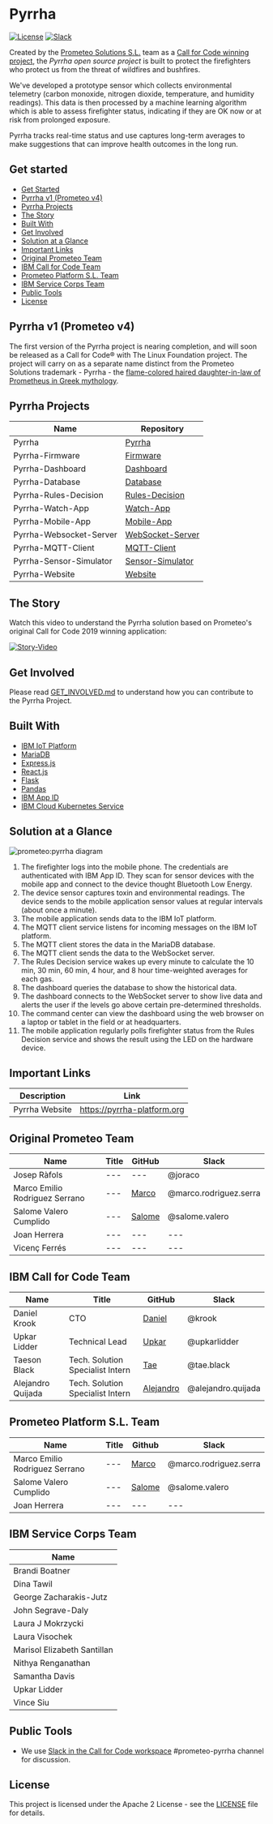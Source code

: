 # Pyrrha

[![License](https://img.shields.io/badge/License-Apache2-blue.svg)](https://www.apache.org/licenses/LICENSE-2.0) [![Slack](https://img.shields.io/static/v1?label=Slack&message=%23prometeo-pyrrha&color=blue)](https://callforcode.org/slack)

Created by the [Prometeo Solutions S.L.](https://prometeoplatform.com/) team as a [Call for Code winning project](https://developer.ibm.com/callforcode/solutions/prometeo/), the *Pyrrha open source project* is built to protect the firefighters who protect us from the threat of wildfires and bushfires. 

We've developed a prototype sensor which collects environmental telemetry (carbon monoxide, nitrogen dioxide, temperature, and humidity readings). This data is then processed by a machine learning algorithm which is able to assess firefighter status, indicating if they are OK now or at risk from prolonged exposure.

Pyrrha tracks real-time status and use captures long-term averages to make suggestions that can improve health outcomes in the long run.

## Get started
- [Get Started](#get-started)
- [Pyrrha v1 (Prometeo v4)](#pyrrha-v1-prometeo-v4)
- [Pyrrha Projects](#pyrrha-projects)
- [The Story](#the-story)
- [Built With](#built-with)
- [Get Involved](#get-involved)
- [Solution at a Glance](#solution-at-a-glance)
- [Important Links](#important-links)
- [Original Prometeo Team](#original-prometeo-team)
- [IBM Call for Code Team](#ibm-call-for-code-team)
- [Prometeo Platform S.L. Team](#prometeo-platform-sl-team)
- [IBM Service Corps Team](#ibm-service-corps-team)
- [Public Tools](#public-tools)
- [License](#license)

## Pyrrha v1 (Prometeo v4)

The first version of the Pyrrha project is nearing completion, and will soon be released as a Call for Code® with The Linux Foundation project. The project will carry on as a separate name distinct from the Prometeo Solutions trademark - Pyrrha - the [flame-colored haired daughter-in-law of Prometheus in Greek mythology](https://www.greekmythology.com/Myths/Mortals/Pyrrha/pyrrha.html).

## Pyrrha Projects
| Name | Repository |
| --- | --- |
| Pyrrha | [Pyrrha](https://github.com/Call-for-Code/Pyrrha-Platform/Pyrrha) |
| Pyrrha-Firmware| [Firmware](https://github.com/Pyrrha-Platform/Pyrrha-Firmware) |
| Pyrrha-Dashboard | [Dashboard](https://github.com/Pyrrha-Platform/Pyrrha-Dashboard) |
| Pyrrha-Database | [Database](https://github.com/Pyrrha-Platform/Pyrrha-Database) |
| Pyrrha-Rules-Decision | [Rules-Decision](https://github.com/Pyrrha-Platform/Pyrrha-Rules-Decision) |
| Pyrrha-Watch-App | [Watch-App](https://github.com/Pyrrha-Platform/Pyrrha-Watch-App) |
| Pyrrha-Mobile-App | [Mobile-App](https://github.com/Pyrrha-Platform/Pyrrha-Mobile-App) |
| Pyrrha-Websocket-Server | [WebSocket-Server](https://github.com/Pyrrha-Platform/Pyrrha-WebSocket-Server) |
| Pyrrha-MQTT-Client | [MQTT-Client](https://github.com/Pyrrha-Platform/Pyrrha-MQTT-Client) |
| Pyrrha-Sensor-Simulator | [Sensor-Simulator](https://github.com/Pyrrha-Platform/Pyrrha-Sensor-Simulator) |
| Pyrrha-Website | [Website](https://github.com/Pyrrha-Platform/Pyrrha-Website) |

## The Story 
Watch this video to understand the Pyrrha solution based on Prometeo's original Call for Code 2019 winning application:

[![Story-Video](https://user-images.githubusercontent.com/84807697/120705678-21671e80-c486-11eb-8e6c-888dc98fab23.png)](https://www.youtube.com/watch?v=vOgCOoy_Bx0)

## Get Involved
Please read [GET_INVOLVED.md](GET_INVOLVED.md) to understand how you can contribute to the Pyrrha Project.

## Built With
- [IBM IoT Platform](https://www.ibm.com/cloud/internet-of-things)
- [MariaDB](https://mariadb.org/)
- [Express.js](https://expressjs.com/)
- [React.js](https://reactjs.org/)
- [Flask](https://palletsprojects.com/p/flask/)
- [Pandas](https://pandas.pydata.org/)
- [IBM App ID](https://www.ibm.com/cloud/app-id?lnk=STW_US_STESCH&lnk2=learn_CloudAppID&pexp=DEF&psrc=NONE&mhsrc=ibmsearch_a&mhq=app%20id%20ibm%20cloud)
- [IBM Cloud Kubernetes Service](https://www.ibm.com/cloud/kubernetes-service)

## Solution at a Glance
![prometeo:pyrrha diagram](https://user-images.githubusercontent.com/3187457/122242264-08903d00-ce78-11eb-944f-804ba4dc683d.png)
1. The firefighter logs into the mobile phone. The credentials are authenticated with IBM App ID. They scan for sensor devices with the mobile app and connect to the device thought Bluetooth Low Energy.
2. The device sensor captures toxin and environmental readings. The device sends to the mobile application sensor values at regular intervals (about once a minute).
3. The mobile application sends data to the IBM IoT platform.
4. The MQTT client service listens for incoming messages on the IBM IoT platform.
5. The MQTT client stores the data in the MariaDB database.
6. The MQTT client sends the data to the WebSocket server.
7. The Rules Decision service wakes up every minute to calculate the 10 min, 30 min, 60 min, 4 hour, and 8 hour time-weighted averages for each gas.
8. The dashboard queries the database to show the historical data.
9. The dashboard connects to the WebSocket server to show live data and alerts the user if the levels go above certain pre-determined thresholds.
10. The command center can view the dashboard using the web browser on a laptop or tablet in the field or at headquarters.
11. The mobile application regularly polls firefighter status from the Rules Decision service and shows the result using the LED on the hardware device.

## Important Links
| Description | Link |
| --- | --- |
| Pyrrha Website| https://pyrrha-platform.org |

## Original Prometeo Team
| Name | Title | GitHub | Slack |
| --- | --- | --- | --- |
| Josep Ràfols | --- | --- | @joraco |
| Marco Emilio Rodriguez Serrano | --- | [Marco](https://github.com/mrodrise) | @marco.rodriguez.serra |
| Salome Valero Cumplido | --- | [Salome](https://github.com/svaleroc) | @salome.valero |
| Joan Herrera | --- | --- | --- |
| Vicenç Ferrés | --- | --- | --- |

## IBM Call for Code Team
| Name | Title | GitHub | Slack |
| --- | --- | --- | --- |
| Daniel Krook | CTO | [Daniel](https://github.com/krook) | @krook |
| Upkar Lidder | Technical Lead | [Upkar](https://github.com/upkarlidder) | @upkarlidder |
| Taeson Black | Tech. Solution Specialist Intern | [Tae](https://github.com/TaeBlack) | @tae.black|
| Alejandro Quijada | Tech. Solution Specialist Intern | [Alejandro](https://github.com/Aquijada52) | @alejandro.quijada |

## Prometeo Platform S.L. Team
| Name | Title | Github | Slack |
| --- | --- | --- | --- |
| Marco Emilio Rodriguez Serrano | --- | [Marco](https://github.com/mrodrise) | @marco.rodriguez.serra |
| Salome Valero Cumplido | --- | [Salome](https://github.com/svaleroc) | @salome.valero |
| Joan Herrera | --- | --- | --- |

## IBM Service Corps Team
| Name |
| --- |
| Brandi Boatner |
| Dina Tawil |
| George Zacharakis-Jutz |
| John Segrave-Daly |
| Laura J Mokrzycki |
| Laura Visochek |
| Marisol Elizabeth Santillan |
| Nithya Renganathan |
| Samantha Davis |
| Upkar Lidder |
| Vince Siu |

## Public Tools

* We use [Slack in the Call for Code workspace](https://callforcode.org/slack) #prometeo-pyrrha channel for discussion.

## License
This project is licensed under the Apache 2 License - see the [LICENSE](https://github.com/Pyrrha-Platform/Pyrrha/blob/main/LICENSE) file for details.
